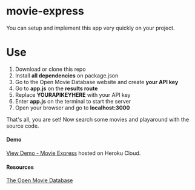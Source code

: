 # movie-express
You can setup and implement this app very quickly on your project.

# Use
1. Download or clone this repo
2. Install **all dependencies** on package.json
3. Go to the Open Movie Database website and create **your API key**
4. Go to **app.js** on the **results route**
5. Replace **YOURAPIKEYHERE** with your API key
6. Enter **app.js** on the terminal to start the server
7. Open your browser and go to **localhost:3000**

That's all, you are set! Now search some movies and playaround with the source code.

#### Demo
[View Demo - Movie Express](https://movie-express-app.herokuapp.com "Movie Express")
hosted on Heroku Cloud.

#### Resources
[The Open Movie Database](http://www.omdbapi.com/ "The Open Movie Database")
